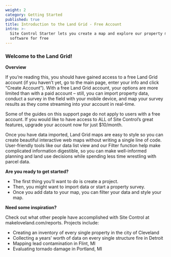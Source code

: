 ```yaml
---
weight: 2
category: Getting Started
published: true
title: Introduction to the Land Grid - Free Account
intro: >-
  Site Control Starter lets you create a map and explore our property mapping
  software for free
---
```



### Welcome to the Land Grid!

**Overview**

If you’re reading this, you should have gained access to a free Land Grid account (if you haven’t yet, go to the main page, enter your info and click “Create Account”). With a free Land Grid account, your options are more limited than with a paid account – still, you can import property data, conduct a survey in the field with your mobile device, and map your survey results as they come streaming into your account in real-time. 

Some of the guides on this support page do not apply to users with a free account. If you would like to have access to ALL of Site Control’s great features, upgrade your account now for just $10/month.

Once you have data imported, Land Grid maps are easy to style so you can create beautiful interactive web maps without writing a single line of code. User-friendly tools like our data list view and our Filter function help make complicated information digestible, so you can make well-informed planning and land use decisions while spending less time wrestling with parcel data.

**Are you ready to get started?**
  *  The first thing you’ll want to do is create a project.
  * Then, you might want to import data or start a property survey.
  * Once you add data to your map, you can filter your data and style your map.

**Need some inspiration?**

Check out what other people have accomplished with Site Control at makeloveland.com/reports. 
Projects include:
  *  Creating an inventory of every single property in the city of Cleveland
  * Collecting a years’ worth of data on every single structure fire in Detroit
  * Mapping lead contamination in Flint, MI
  * Evaluating tornado damage in Portland, MI
